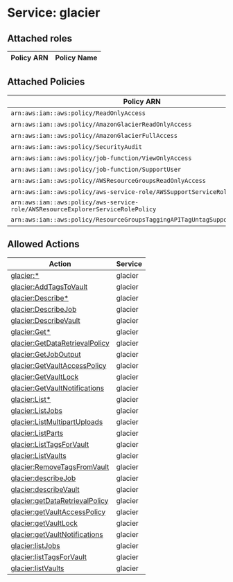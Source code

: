 # Service: glacier

## Attached roles

| Policy ARN | Policy Name |
|------------|-------------|
## Attached Policies

| Policy ARN | Policy Name |
|------------|-------------|
| `arn:aws:iam::aws:policy/ReadOnlyAccess` | [ReadOnlyAccess](../policies.md#readonlyaccess) |
| `arn:aws:iam::aws:policy/AmazonGlacierReadOnlyAccess` | [AmazonGlacierReadOnlyAccess](../policies.md#amazonglacierreadonlyaccess) |
| `arn:aws:iam::aws:policy/AmazonGlacierFullAccess` | [AmazonGlacierFullAccess](../policies.md#amazonglacierfullaccess) |
| `arn:aws:iam::aws:policy/SecurityAudit` | [SecurityAudit](../policies.md#securityaudit) |
| `arn:aws:iam::aws:policy/job-function/ViewOnlyAccess` | [ViewOnlyAccess](../policies.md#viewonlyaccess) |
| `arn:aws:iam::aws:policy/job-function/SupportUser` | [SupportUser](../policies.md#supportuser) |
| `arn:aws:iam::aws:policy/AWSResourceGroupsReadOnlyAccess` | [AWSResourceGroupsReadOnlyAccess](../policies.md#awsresourcegroupsreadonlyaccess) |
| `arn:aws:iam::aws:policy/aws-service-role/AWSSupportServiceRolePolicy` | [AWSSupportServiceRolePolicy](../policies.md#awssupportservicerolepolicy) |
| `arn:aws:iam::aws:policy/aws-service-role/AWSResourceExplorerServiceRolePolicy` | [AWSResourceExplorerServiceRolePolicy](../policies.md#awsresourceexplorerservicerolepolicy) |
| `arn:aws:iam::aws:policy/ResourceGroupsTaggingAPITagUntagSupportedResources` | [ResourceGroupsTaggingAPITagUntagSupportedResources](../policies.md#resourcegroupstaggingapitaguntagsupportedresources) |

## Allowed Actions

| Action | Service |
|--------|---------|
| [glacier:*](../actions.md#glacier:all) | glacier |
| [glacier:AddTagsToVault](../actions.md#glacier:addtagstovault) | glacier |
| [glacier:Describe*](../actions.md#glacier:describeall) | glacier |
| [glacier:DescribeJob](../actions.md#glacier:describejob) | glacier |
| [glacier:DescribeVault](../actions.md#glacier:describevault) | glacier |
| [glacier:Get*](../actions.md#glacier:getall) | glacier |
| [glacier:GetDataRetrievalPolicy](../actions.md#glacier:getdataretrievalpolicy) | glacier |
| [glacier:GetJobOutput](../actions.md#glacier:getjoboutput) | glacier |
| [glacier:GetVaultAccessPolicy](../actions.md#glacier:getvaultaccesspolicy) | glacier |
| [glacier:GetVaultLock](../actions.md#glacier:getvaultlock) | glacier |
| [glacier:GetVaultNotifications](../actions.md#glacier:getvaultnotifications) | glacier |
| [glacier:List*](../actions.md#glacier:listall) | glacier |
| [glacier:ListJobs](../actions.md#glacier:listjobs) | glacier |
| [glacier:ListMultipartUploads](../actions.md#glacier:listmultipartuploads) | glacier |
| [glacier:ListParts](../actions.md#glacier:listparts) | glacier |
| [glacier:ListTagsForVault](../actions.md#glacier:listtagsforvault) | glacier |
| [glacier:ListVaults](../actions.md#glacier:listvaults) | glacier |
| [glacier:RemoveTagsFromVault](../actions.md#glacier:removetagsfromvault) | glacier |
| [glacier:describeJob](../actions.md#glacier:describejob) | glacier |
| [glacier:describeVault](../actions.md#glacier:describevault) | glacier |
| [glacier:getDataRetrievalPolicy](../actions.md#glacier:getdataretrievalpolicy) | glacier |
| [glacier:getVaultAccessPolicy](../actions.md#glacier:getvaultaccesspolicy) | glacier |
| [glacier:getVaultLock](../actions.md#glacier:getvaultlock) | glacier |
| [glacier:getVaultNotifications](../actions.md#glacier:getvaultnotifications) | glacier |
| [glacier:listJobs](../actions.md#glacier:listjobs) | glacier |
| [glacier:listTagsForVault](../actions.md#glacier:listtagsforvault) | glacier |
| [glacier:listVaults](../actions.md#glacier:listvaults) | glacier |